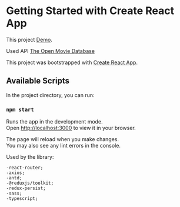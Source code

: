 # Getting Started with Create React App

This project [Demo](https://konstvb-rep.github.io/movie_app).

Used  API [The Open Movie Database](http://www.omdbapi.com/)

This project was bootstrapped with [Create React App](https://github.com/facebook/create-react-app).

## Available Scripts

In the project directory, you can run:

### `npm start`

Runs the app in the development mode.\
Open [http://localhost:3000](http://localhost:3000) to view it in your browser.

The page will reload when you make changes.\
You may also see any lint errors in the console.


Used by the library:

    -react-router;
    -axios;
    -antd;
    -@reduxjs/toolkit;
    -redux-persist;
    -sass;
    -typescript;

